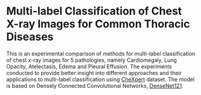 # Multi-label Classification of Chest X-ray Images for Common Thoracic Diseases
This is an experimental comparison of methods for multi-label classification of chest x-ray images for 5 pathologies, namely Cardiomegaly, Lung Opacity, Atelectasis, Edema and Pleural Effusion. The experiments conducted to provide better insight into different approaches and their applications to multi-label classification using [CheXpert](https://stanfordmlgroup.github.io/competitions/chexpert/) dataset. The model is based on Densely Connected Convolutional Networks, [DenseNet121](https://arxiv.org/abs/1608.06993). 

